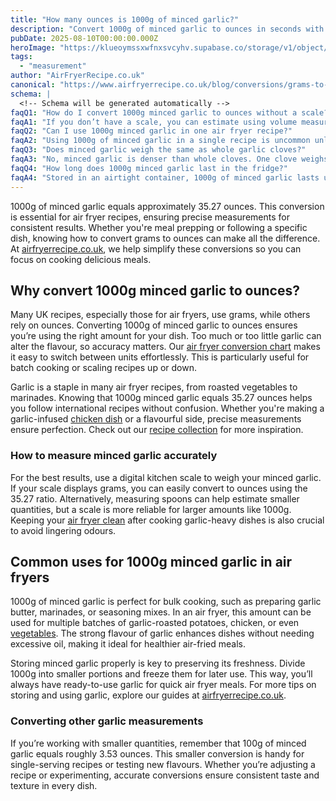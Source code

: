 ```yaml
---
title: "How many ounces is 1000g of minced garlic?"
description: "Convert 1000g of minced garlic to ounces in seconds with our simple guide. Perfect for air fryer recipes and meal prep!"
pubDate: 2025-08-10T00:00:00.000Z
heroImage: "https://klueoymssxwfnxsvcyhv.supabase.co/storage/v1/object/public/Shmucket/1000g-minced-garlic-to-ounces.webp"
tags:
  - "measurement"
author: "AirFryerRecipe.co.uk"
canonical: "https://www.airfryerrecipe.co.uk/blog/conversions/grams-to-ounces/1000g-minced-garlic-to-ounces"
schema: |
  <!-- Schema will be generated automatically -->
faqQ1: "How do I convert 1000g minced garlic to ounces without a scale?"
faqA1: "If you don’t have a scale, you can estimate using volume measurements. One tablespoon of minced garlic weighs about 10g, so 1000g would be roughly 100 tablespoons. However, a digital scale is far more accurate for precise conversions like 1000g to 35.27 ounces."
faqQ2: "Can I use 1000g minced garlic in one air fryer recipe?"
faqA2: "Using 1000g of minced garlic in a single recipe is uncommon unless you’re batch cooking. Most air fryer recipes call for smaller amounts, like 10-50g. For large quantities, consider dividing the garlic into portions for multiple dishes or freezing the excess."
faqQ3: "Does minced garlic weigh the same as whole garlic cloves?"
faqA3: "No, minced garlic is denser than whole cloves. One clove weighs about 3-7g, while minced garlic packs more into the same volume. Always measure by weight (grams or ounces) for accuracy, especially when converting 1000g to ounces."
faqQ4: "How long does 1000g minced garlic last in the fridge?"
faqA4: "Stored in an airtight container, 1000g of minced garlic lasts up to two weeks in the fridge. For longer storage, freeze it in portions. Proper storage ensures the garlic stays fresh for future air fryer recipes."
---
```

<p>1000g of minced garlic equals approximately 35.27 ounces. This conversion is essential for air fryer recipes, ensuring precise measurements for consistent results. Whether you're meal prepping or following a specific dish, knowing how to convert grams to ounces can make all the difference. At <a href=https://www.airfryerrecipe.co.uk>airfryerrecipe.co.uk</a>, we help simplify these conversions so you can focus on cooking delicious meals.</p>  

<h2>Why convert 1000g minced garlic to ounces?</h2>  
<p>Many UK recipes, especially those for air fryers, use grams, while others rely on ounces. Converting 1000g of minced garlic to ounces ensures you’re using the right amount for your dish. Too much or too little garlic can alter the flavour, so accuracy matters. Our <a href=https://www.airfryerrecipe.co.uk/air-fryer-conversion-chart>air fryer conversion chart</a> makes it easy to switch between units effortlessly. This is particularly useful for batch cooking or scaling recipes up or down.</p>  

<p>Garlic is a staple in many air fryer recipes, from roasted vegetables to marinades. Knowing that 1000g minced garlic equals 35.27 ounces helps you follow international recipes without confusion. Whether you're making a garlic-infused <a href=https://www.airfryerrecipe.co.uk/recipe-category/chicken>chicken dish</a> or a flavourful side, precise measurements ensure perfection. Check out our <a href=https://www.airfryerrecipe.co.uk/recipes>recipe collection</a> for more inspiration.</p>  

<h3>How to measure minced garlic accurately</h3>  
<p>For the best results, use a digital kitchen scale to weigh your minced garlic. If your scale displays grams, you can easily convert to ounces using the 35.27 ratio. Alternatively, measuring spoons can help estimate smaller quantities, but a scale is more reliable for larger amounts like 1000g. Keeping your <a href=https://www.airfryerrecipe.co.uk/air-fryer-cleaner>air fryer clean</a> after cooking garlic-heavy dishes is also crucial to avoid lingering odours.</p>  

<h2>Common uses for 1000g minced garlic in air fryers</h2>  
<p>1000g of minced garlic is perfect for bulk cooking, such as preparing garlic butter, marinades, or seasoning mixes. In an air fryer, this amount can be used for multiple batches of garlic-roasted potatoes, chicken, or even <a href=https://www.airfryerrecipe.co.uk/recipe-category/vegetables>vegetables</a>. The strong flavour of garlic enhances dishes without needing excessive oil, making it ideal for healthier air-fried meals.</p>  

<p>Storing minced garlic properly is key to preserving its freshness. Divide 1000g into smaller portions and freeze them for later use. This way, you’ll always have ready-to-use garlic for quick air fryer meals. For more tips on storing and using garlic, explore our guides at <a href=https://www.airfryerrecipe.co.uk>airfryerrecipe.co.uk</a>.</p>  

<h3>Converting other garlic measurements</h3>  
<p>If you’re working with smaller quantities, remember that 100g of minced garlic equals roughly 3.53 ounces. This smaller conversion is handy for single-serving recipes or testing new flavours. Whether you’re adjusting a recipe or experimenting, accurate conversions ensure consistent taste and texture in every dish.</p>
